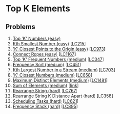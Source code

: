 # Top K Elements

## Problems

1. [Top 'K' Numbers (easy)]()
1. [Kth Smallest Number (easy)]()
[[LC215](https://leetcode.com/problems/kth-largest-element-in-an-array/)]
1. ['K' Closest Points to the Origin (easy)]()
[[LC973](https://leetcode.com/problems/k-closest-points-to-origin/)]
1. [Connect Ropes (easy)]()
[[LC1167](https://leetcode.com/problems/minimum-cost-to-connect-sticks/)]
1. [Top 'K' Frequent Numbers (medium)]()
[[LC347](https://leetcode.com/problems/top-k-frequent-elements/)]
1. [Frequency Sort (medium)]()
[[LC451](https://leetcode.com/problems/sort-characters-by-frequency/)]
1. [Kth Largest Number in a Stream (medium)]()
[[LC703](https://leetcode.com/problems/kth-largest-element-in-a-stream/)]
1. ['K' Closest Numbers (medium)]()
[[LC658](https://leetcode.com/problems/find-k-closest-elements/)]
1. [Maximum Distinct Elements (medium)]()
[[LC1481](https://leetcode.com/problems/least-number-of-unique-integers-after-k-removals/)]
1. [Sum of Elements (medium)]()
[[link](https://www.geeksforgeeks.org/sum-elements-k1th-k2th-smallest-elements/)]
1. [Rearrange String (hard)]()
[[LC767](https://leetcode.com/problems/reorganize-string/)]
1. [Rearrange String K Distance Apart (hard)]()
[[LC358](https://leetcode.com/problems/rearrange-string-k-distance-apart/)]
1. [Scheduling Tasks (hard)]()
[[LC621](https://leetcode.com/problems/task-scheduler/)]
1. [Frequency Stack (hard)]()
[[LC895](https://leetcode.com/problems/maximum-frequency-stack/)]

